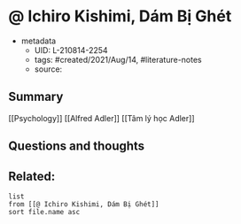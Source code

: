 # @ Ichiro Kishimi, Dám Bị Ghét


- metadata
	- UID: L-210814-2254
	- tags: #created/2021/Aug/14, #literature-notes 
	- source: 

## Summary
[[Psychology]]
[[Alfred Adler]]
[[Tâm lý học Adler]]

## Questions and thoughts


## Related:
```dataview
list
from [[@ Ichiro Kishimi, Dám Bị Ghét]]
sort file.name asc
```
